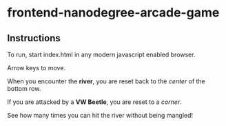 frontend-nanodegree-arcade-game
===============================

[// Comment]: # "Students should use this [rubric](https://www.udacity.com/course/viewer/#!/c-nd001/l-2696458597/m-2687128535) for self-checking their submission."

[// Comment]: # "For detailed instructions on how to get started, check out this [guide](https://docs.google.com/document/d/1v01aScPjSWCCWQLIpFqvg3-vXLH2e8_SZQKC8jNO0Dc/pub?embedded=true)."

## Instructions

To run, start index.html in any modern javascript enabled browser.

Arrow keys to move.

When you encounter the **river**, you are reset back to the _center_ of the bottom row.

If you are attacked by a **VW Beetle**, you are reset to a _corner_.

See how many times you can hit the river without being mangled!